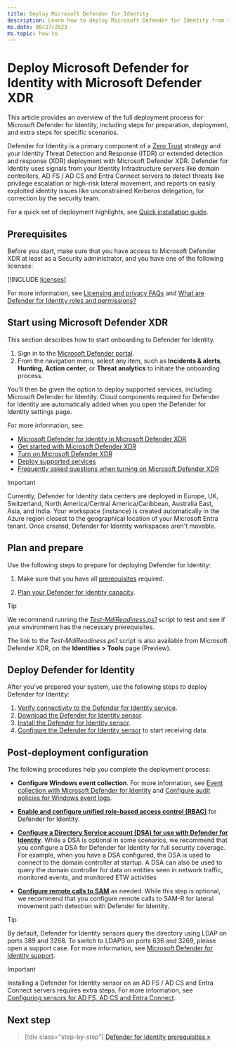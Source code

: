 ```yaml
---
title: Deploy Microsoft Defender for Identity
description: Learn how to deploy Microsoft Defender for Identity from the Microsoft Defender portal.
ms.date: 08/27/2023
ms.topic: how-to
---
```


# Deploy Microsoft Defender for Identity with Microsoft Defender XDR

This article provides an overview of the full deployment process for Microsoft Defender for Identity, including steps for preparation, deployment, and extra steps for specific scenarios.

Defender for Identity is a primary component of a [Zero Trust](/security/zero-trust/zero-trust-overview) strategy and your Identity Threat Detection and Response (ITDR) or extended detection and response (XDR) deployment with Microsoft Defender XDR. Defender for Identity uses signals from your Identity Infrastructure servers like domain controllers, AD FS / AD CS and Entra Connect servers to detect threats like privilege escalation or high-risk lateral movement, and reports on easily exploited identity issues like unconstrained Kerberos delegation, for correction by the security team.

For a quick set of deployment highlights, see [Quick installation guide](quick-installation-guide.md).

## Prerequisites

Before you start, make sure that you have access to Microsoft Defender XDR at least as a Security administrator, and you have one of the following licenses:

[!INCLUDE [licenses](../includes/licenses.md)]

For more information, see [Licensing and privacy FAQs](/defender-for-identity/technical-faq#licensing-and-privacy) and [What are Defender for Identity roles and permissions?](../role-groups.md)

## Start using Microsoft Defender XDR

This section describes how to start onboarding to Defender for Identity.

1. Sign in to the [Microsoft Defender portal](https://security.microsoft.com). 
1. From the navigation menu, select any item, such as **Incidents & alerts**, **Hunting**, **Action center**, or **Threat analytics** to initiate the onboarding process.

You'll then be given the option to deploy supported services, including Microsoft Defender for Identity. Cloud components required for Defender for Identity are automatically added when you open the Defender for Identity settings page.

For more information, see:

- [Microsoft Defender for Identity in Microsoft Defender XDR](/microsoft-365/security/defender/microsoft-365-security-center-mdi?bc=/defender-for-identity/breadcrumb/toc.json&toc=/defender-for-identity/TOC.json)
- [Get started with Microsoft Defender XDR](/microsoft-365/security/defender/get-started)
- [Turn on Microsoft Defender XDR](/microsoft-365/security/defender/m365d-enable)
- [Deploy supported services](/microsoft-365/security/defender/deploy-supported-services)
- [Frequently asked questions when turning on Microsoft Defender XDR](/microsoft-365/security/defender/m365d-enable-faq)

> [!IMPORTANT]
> Currently, Defender for Identity data centers are deployed in Europe, UK, Switzerland, North America/Central America/Caribbean, Australia East, Asia, and India. Your workspace (instance) is created automatically in the Azure region closest to the geographical location of your Microsoft Entra tenant. Once created, Defender for Identity workspaces aren't movable.

## Plan and prepare

Use the following steps to prepare for deploying Defender for Identity:

1. Make sure that you have all [prerequisites](prerequisites.md) required. 

1. [Plan your Defender for Identity capacity](capacity-planning.md).

> [!TIP]
> We recommend running the [*Test-MdiReadiness.ps1*](https://github.com/microsoft/Microsoft-Defender-for-Identity/tree/main/Test-MdiReadiness) script to test and see if your environment has the necessary prerequisites.
>
> The link to the *Test-MdiReadiness.ps1* script is also available from Microsoft Defender XDR, on the **Identities > Tools** page (Preview).

## Deploy Defender for Identity

After you've prepared your system, use the following steps to deploy Defender for Identity:

1. [Verify connectivity to the Defender for Identity service](configure-proxy.md).
1. [Download the Defender for Identity sensor](download-sensor.md).
1. [Install the Defender for Identity sensor](install-sensor.md). 
1. [Configure the Defender for Identity sensor](configure-sensor-settings.md) to start receiving data.

## Post-deployment configuration

The following procedures help you complete the deployment process:

- **Configure Windows event collection**. For more information, see [Event collection with Microsoft Defender for Identity](event-collection-overview.md) and [Configure audit policies for Windows event logs](configure-windows-event-collection.md).

- [**Enable and configure unified role-based access control (RBAC)**](../role-groups.md) for Defender for Identity.

- [**Configure a Directory Service account (DSA) for use with Defender for Identity**](directory-service-accounts.md). While a DSA is optional in some scenarios, we recommend that you configure a DSA for Defender for Identity for full security coverage. For example, when you have a DSA configured, the DSA is used to connect to the domain controller at startup. A DSA can also be used to query the domain controller for data on entities seen in network traffic, monitored events, and monitored ETW activities

- [**Configure remote calls to SAM**](remote-calls-sam.md) as needed. While this step is optional, we recommend that you configure remote calls to SAM-R for lateral movement path detection with Defender for Identity.

> [!TIP]
> By default, Defender for Identity sensors query the directory using LDAP on ports 389 and 3268. To switch to LDAPS on ports 636 and 3269, please open a support case. For more information, see [Microsoft Defender for Identity support](support.md).
>

> [!IMPORTANT]
> Installing a Defender for Identity sensor on an AD FS / AD CS and Entra Connect servers requires extra steps. For more information, see [Configuring sensors for AD FS, AD CS and Entra Connect](active-directory-federation-services.md).
> 

## Next step

> [!div class="step-by-step"]
> [Defender for Identity prerequisites »](prerequisites.md)

